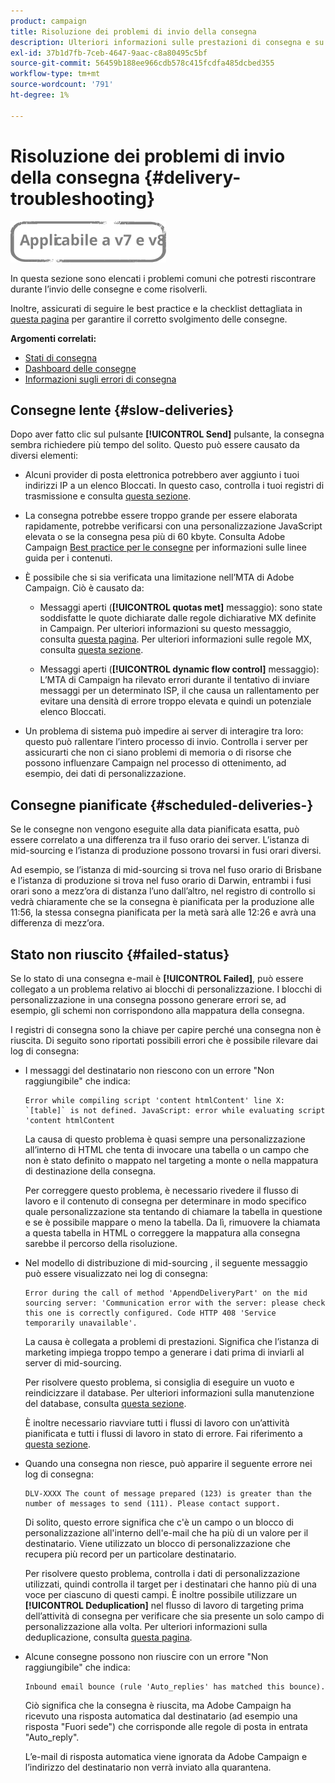 ```yaml
---
product: campaign
title: Risoluzione dei problemi di invio della consegna
description: Ulteriori informazioni sulle prestazioni di consegna e su come risolvere i problemi relativi al monitoraggio della consegna
exl-id: 37b1d7fb-7ceb-4647-9aac-c8a80495c5bf
source-git-commit: 56459b188ee966cdb578c415fcdfa485dcbed355
workflow-type: tm+mt
source-wordcount: '791'
ht-degree: 1%

---
```


# Risoluzione dei problemi di invio della consegna {#delivery-troubleshooting}

![](../../assets/common.svg)

In questa sezione sono elencati i problemi comuni che potresti riscontrare durante l’invio delle consegne e come risolverli.

Inoltre, assicurati di seguire le best practice e la checklist dettagliata in [questa pagina](delivery-performances.md) per garantire il corretto svolgimento delle consegne.

**Argomenti correlati:**

* [Stati di consegna](delivery-statuses.md)
* [Dashboard delle consegne](delivery-dashboard.md)
* [Informazioni sugli errori di consegna](understanding-delivery-failures.md)

## Consegne lente {#slow-deliveries}

Dopo aver fatto clic sul pulsante **[!UICONTROL Send]** pulsante, la consegna sembra richiedere più tempo del solito. Questo può essere causato da diversi elementi:

* Alcuni provider di posta elettronica potrebbero aver aggiunto i tuoi indirizzi IP a un elenco Bloccati. In questo caso, controlla i tuoi registri di trasmissione e consulta [questa sezione](about-deliverability.md).

* La consegna potrebbe essere troppo grande per essere elaborata rapidamente, potrebbe verificarsi con una personalizzazione JavaScript elevata o se la consegna pesa più di 60 kbyte. Consulta Adobe Campaign [Best practice per le consegne](delivery-best-practices.md) per informazioni sulle linee guida per i contenuti.

* È possibile che si sia verificata una limitazione nell’MTA di Adobe Campaign. Ciò è causato da:

   * Messaggi aperti (**[!UICONTROL quotas met]** messaggio): sono state soddisfatte le quote dichiarate dalle regole dichiarative MX definite in Campaign. Per ulteriori informazioni su questo messaggio, consulta [questa pagina](deliverability-faq.md). Per ulteriori informazioni sulle regole MX, consulta [questa sezione](../../installation/using/email-deliverability.md#about-mx-rules).

   * Messaggi aperti (**[!UICONTROL dynamic flow control]** messaggio): L’MTA di Campaign ha rilevato errori durante il tentativo di inviare messaggi per un determinato ISP, il che causa un rallentamento per evitare una densità di errore troppo elevata e quindi un potenziale elenco Bloccati.

* Un problema di sistema può impedire ai server di interagire tra loro: questo può rallentare l’intero processo di invio. Controlla i server per assicurarti che non ci siano problemi di memoria o di risorse che possono influenzare Campaign nel processo di ottenimento, ad esempio, dei dati di personalizzazione.

## Consegne pianificate {#scheduled-deliveries-}

Se le consegne non vengono eseguite alla data pianificata esatta, può essere correlato a una differenza tra il fuso orario dei server. L’istanza di mid-sourcing e l’istanza di produzione possono trovarsi in fusi orari diversi.

Ad esempio, se l’istanza di mid-sourcing si trova nel fuso orario di Brisbane e l’istanza di produzione si trova nel fuso orario di Darwin, entrambi i fusi orari sono a mezz’ora di distanza l’uno dall’altro, nel registro di controllo si vedrà chiaramente che se la consegna è pianificata per la produzione alle 11:56, la stessa consegna pianificata per la metà sarà alle 12:26 e avrà una differenza di mezz’ora.

## Stato non riuscito {#failed-status}

Se lo stato di una consegna e-mail è **[!UICONTROL Failed]**, può essere collegato a un problema relativo ai blocchi di personalizzazione. I blocchi di personalizzazione in una consegna possono generare errori se, ad esempio, gli schemi non corrispondono alla mappatura della consegna.

I registri di consegna sono la chiave per capire perché una consegna non è riuscita. Di seguito sono riportati possibili errori che è possibile rilevare dai log di consegna:

* I messaggi del destinatario non riescono con un errore &quot;Non raggiungibile&quot; che indica:

   ```
   Error while compiling script 'content htmlContent' line X: `[table]` is not defined. JavaScript: error while evaluating script 'content htmlContent
   ```

   La causa di questo problema è quasi sempre una personalizzazione all’interno di HTML che tenta di invocare una tabella o un campo che non è stato definito o mappato nel targeting a monte o nella mappatura di destinazione della consegna.

   Per correggere questo problema, è necessario rivedere il flusso di lavoro e il contenuto di consegna per determinare in modo specifico quale personalizzazione sta tentando di chiamare la tabella in questione e se è possibile mappare o meno la tabella. Da lì, rimuovere la chiamata a questa tabella in HTML o correggere la mappatura alla consegna sarebbe il percorso della risoluzione.

* Nel modello di distribuzione di mid-sourcing , il seguente messaggio può essere visualizzato nei log di consegna:

   ```
   Error during the call of method 'AppendDeliveryPart' on the mid sourcing server: 'Communication error with the server: please check this one is correctly configured. Code HTTP 408 'Service temporarily unavailable'.
   ```

   La causa è collegata a problemi di prestazioni. Significa che l’istanza di marketing impiega troppo tempo a generare i dati prima di inviarli al server di mid-sourcing.

   Per risolvere questo problema, si consiglia di eseguire un vuoto e reindicizzare il database. Per ulteriori informazioni sulla manutenzione del database, consulta [questa sezione](../../production/using/recommendations.md).

   È inoltre necessario riavviare tutti i flussi di lavoro con un’attività pianificata e tutti i flussi di lavoro in stato di errore. Fai riferimento a [questa sezione](../../workflow/using/scheduler.md).

* Quando una consegna non riesce, può apparire il seguente errore nei log di consegna:

   ```
   DLV-XXXX The count of message prepared (123) is greater than the number of messages to send (111). Please contact support.
   ```

   Di solito, questo errore significa che c&#39;è un campo o un blocco di personalizzazione all&#39;interno dell&#39;e-mail che ha più di un valore per il destinatario. Viene utilizzato un blocco di personalizzazione che recupera più record per un particolare destinatario.

   Per risolvere questo problema, controlla i dati di personalizzazione utilizzati, quindi controlla il target per i destinatari che hanno più di una voce per ciascuno di questi campi. È inoltre possibile utilizzare un **[!UICONTROL Deduplication]** nel flusso di lavoro di targeting prima dell’attività di consegna per verificare che sia presente un solo campo di personalizzazione alla volta. Per ulteriori informazioni sulla deduplicazione, consulta [questa pagina](../../workflow/using/deduplication.md).

* Alcune consegne possono non riuscire con un errore &quot;Non raggiungibile&quot; che indica:

   ```
   Inbound email bounce (rule 'Auto_replies' has matched this bounce).
   ```

   Ciò significa che la consegna è riuscita, ma Adobe Campaign ha ricevuto una risposta automatica dal destinatario (ad esempio una risposta &quot;Fuori sede&quot;) che corrisponde alle regole di posta in entrata &quot;Auto_reply&quot;.

   L’e-mail di risposta automatica viene ignorata da Adobe Campaign e l’indirizzo del destinatario non verrà inviato alla quarantena.
